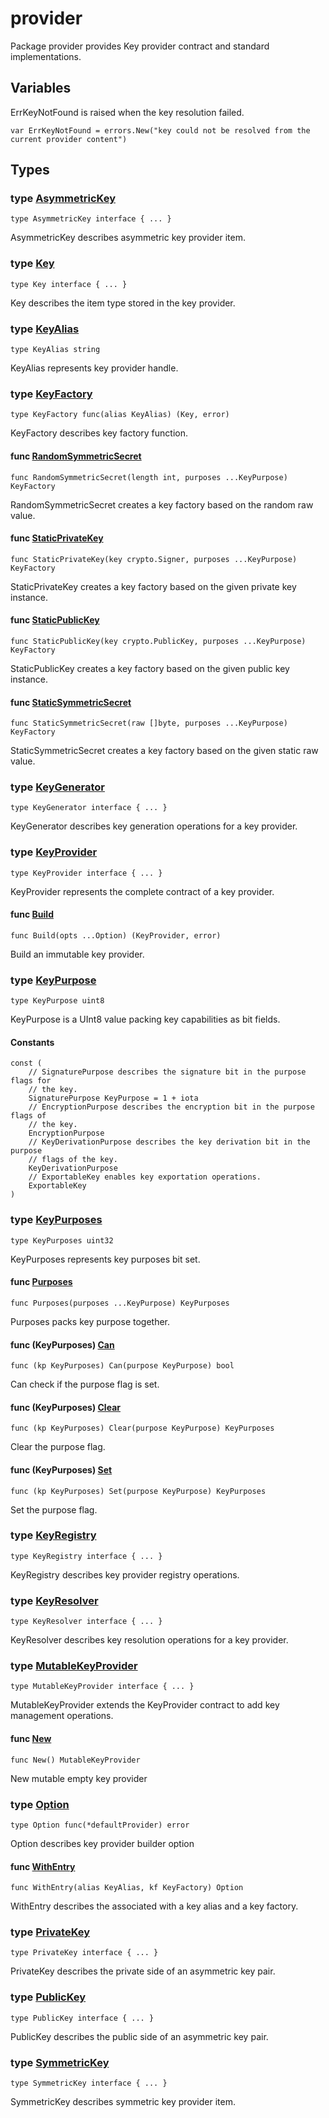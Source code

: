 # provider

Package provider provides Key provider contract and standard implementations.

## Variables

ErrKeyNotFound is raised when the key resolution failed.

```golang
var ErrKeyNotFound = errors.New("key could not be resolved from the current provider content")
```

## Types

### type [AsymmetricKey](api.go#L108)

`type AsymmetricKey interface { ... }`

AsymmetricKey describes asymmetric key provider item.

### type [Key](api.go#L98)

`type Key interface { ... }`

Key describes the item type stored in the key provider.

### type [KeyAlias](api.go#L28)

`type KeyAlias string`

KeyAlias represents key provider handle.

### type [KeyFactory](api.go#L95)

`type KeyFactory func(alias KeyAlias) (Key, error)`

KeyFactory describes key factory function.

#### func [RandomSymmetricSecret](key_factory.go#L45)

`func RandomSymmetricSecret(length int, purposes ...KeyPurpose) KeyFactory`

RandomSymmetricSecret creates a key factory based on the random raw value.

#### func [StaticPrivateKey](key_factory.go#L110)

`func StaticPrivateKey(key crypto.Signer, purposes ...KeyPurpose) KeyFactory`

StaticPrivateKey creates a key factory based on the given private key instance.

#### func [StaticPublicKey](key_factory.go#L75)

`func StaticPublicKey(key crypto.PublicKey, purposes ...KeyPurpose) KeyFactory`

StaticPublicKey creates a key factory based on the given public key instance.

#### func [StaticSymmetricSecret](key_factory.go#L18)

`func StaticSymmetricSecret(raw []byte, purposes ...KeyPurpose) KeyFactory`

StaticSymmetricSecret creates a key factory based on the given static raw value.

### type [KeyGenerator](api.go#L176)

`type KeyGenerator interface { ... }`

KeyGenerator describes key generation operations for a key provider.

### type [KeyProvider](api.go#L193)

`type KeyProvider interface { ... }`

KeyProvider represents the complete contract of a key provider.

#### func [Build](provider.go#L36)

`func Build(opts ...Option) (KeyProvider, error)`

Build an immutable key provider.

### type [KeyPurpose](api.go#L41)

`type KeyPurpose uint8`

KeyPurpose is a UInt8 value packing key capabilities as bit fields.

#### Constants

```golang
const (
    // SignaturePurpose describes the signature bit in the purpose flags for
    // the key.
    SignaturePurpose KeyPurpose = 1 + iota
    // EncryptionPurpose describes the encryption bit in the purpose flags of
    // the key.
    EncryptionPurpose
    // KeyDerivationPurpose describes the key derivation bit in the purpose
    // flags of the key.
    KeyDerivationPurpose
    // ExportableKey enables key exportation operations.
    ExportableKey
)
```

### type [KeyPurposes](api.go#L62)

`type KeyPurposes uint32`

KeyPurposes represents key purposes bit set.

#### func [Purposes](api.go#L86)

`func Purposes(purposes ...KeyPurpose) KeyPurposes`

Purposes packs key purpose together.

#### func (KeyPurposes) [Can](api.go#L65)

`func (kp KeyPurposes) Can(purpose KeyPurpose) bool`

Can check if the purpose flag is set.

#### func (KeyPurposes) [Clear](api.go#L78)

`func (kp KeyPurposes) Clear(purpose KeyPurpose) KeyPurposes`

Clear the purpose flag.

#### func (KeyPurposes) [Set](api.go#L70)

`func (kp KeyPurposes) Set(purpose KeyPurpose) KeyPurposes`

Set the purpose flag.

### type [KeyRegistry](api.go#L185)

`type KeyRegistry interface { ... }`

KeyRegistry describes key provider registry operations.

### type [KeyResolver](api.go#L166)

`type KeyResolver interface { ... }`

KeyResolver describes key resolution operations for a key provider.

### type [MutableKeyProvider](api.go#L199)

`type MutableKeyProvider interface { ... }`

MutableKeyProvider extends the KeyProvider contract to add key management operations.

#### func [New](provider.go#L31)

`func New() MutableKeyProvider`

New mutable empty key provider

### type [Option](options.go#L9)

`type Option func(*defaultProvider) error`

Option describes key provider builder option

#### func [WithEntry](options.go#L12)

`func WithEntry(alias KeyAlias, kf KeyFactory) Option`

WithEntry describes the associated with a key alias and a key factory.

### type [PrivateKey](api.go#L130)

`type PrivateKey interface { ... }`

PrivateKey describes the private side of an asymmetric key pair.

### type [PublicKey](api.go#L116)

`type PublicKey interface { ... }`

PublicKey describes the public side of an asymmetric key pair.

### type [SymmetricKey](api.go#L138)

`type SymmetricKey interface { ... }`

SymmetricKey describes symmetric key provider item.

